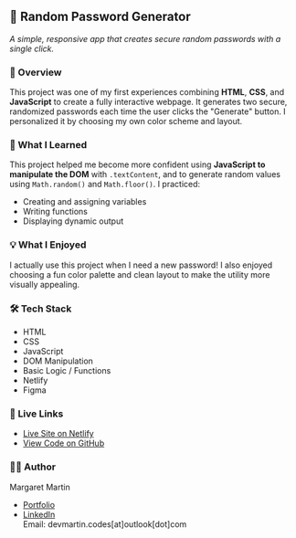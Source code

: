 ## 🔐 Random Password Generator

*A simple, responsive app that creates secure random passwords with a single click.*

### 📍 Overview

This project was one of my first experiences combining **HTML**, **CSS**, and **JavaScript** to create a fully interactive webpage. It generates two secure, randomized passwords each time the user clicks the "Generate" button. I personalized it by choosing my own color scheme and layout.

### 🧠 What I Learned

This project helped me become more confident using **JavaScript to manipulate the DOM** with `.textContent`, and to generate random values using `Math.random()` and `Math.floor()`. I practiced:
- Creating and assigning variables  
- Writing functions  
- Displaying dynamic output

### 💡 What I Enjoyed

I actually use this project when I need a new password! I also enjoyed choosing a fun color palette and clean layout to make the utility more visually appealing.

### 🛠 Tech Stack

- HTML  
- CSS  
- JavaScript  
- DOM Manipulation  
- Basic Logic / Functions  
- Netlify  
- Figma  

### 🔗 Live Links

- [Live Site on Netlify](https://glistening-cuchufli-71c0a5.netlify.app/)  
- [View Code on GitHub](https://github.com/martymar-beep/Random-Password-Generator)

### 🙋‍♀️ Author

Margaret Martin  
- [Portfolio](https://astounding-muffin-e43077.netlify.app/)  
- [LinkedIn](https://www.linkedin.com/in/margaret-martin-55807438/)  
Email: devmartin.codes\[at]outlook\[dot]com




